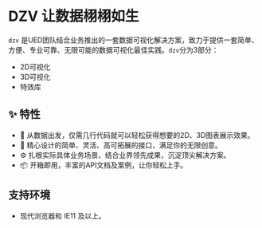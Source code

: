 # DZV 让数据栩栩如生

`dzv` 是UED团队结合业务推出的一套数据可视化解决方案，致力于提供一套简单、方便、专业可靠、无限可能的数据可视化最佳实践。`dzv`分为3部分：
- 2D可视化
- 3D可视化
- 特效库

## ✨ 特性
- 🌈 从数据出发，仅需几行代码就可以轻松获得想要的2D、3D图表展示效果。
- 🎨 精心设计的简单、灵活、高可拓展的接口，满足你的无限创意。
- ⚙️ 扎根实际具体业务场景、结合业界领先成果，沉淀顶尖解决方案。
- 📦 开箱即用，丰富的API文档及案例，让你轻松上手。

## 支持环境
- 现代浏览器和 IE11 及以上。






